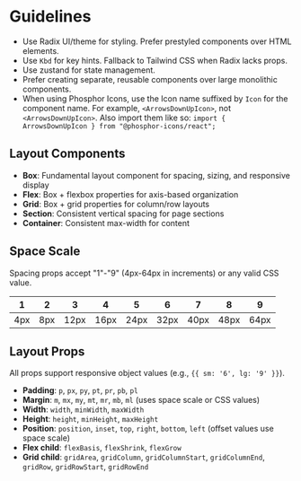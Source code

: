 # Guidelines

- Use Radix UI/theme for styling. Prefer prestyled components over HTML elements.
- Use `Kbd` for key hints. Fallback to Tailwind CSS when Radix lacks props.
- Use zustand for state management.
- Prefer creating separate, reusable components over large monolithic components.
- When using Phosphor Icons, use the Icon name suffixed by `Icon` for the component name. For example, `<ArrowsDownUpIcon>`, not `<ArrowsDownUpIcon>`. Also import them  like so: `import { ArrowsDownUpIcon } from "@phosphor-icons/react";`

## Layout Components

- **Box**: Fundamental layout component for spacing, sizing, and responsive display
- **Flex**: Box + flexbox properties for axis-based organization
- **Grid**: Box + grid properties for column/row layouts
- **Section**: Consistent vertical spacing for page sections
- **Container**: Consistent max-width for content

## Space Scale

Spacing props accept "1"-"9" (4px-64px in increments) or any valid CSS value.

| 1 | 2 | 3 | 4 | 5 | 6 | 7 | 8 | 9 |
|---|---|---|---|---|---|---|---|---|
| 4px | 8px | 12px | 16px | 24px | 32px | 40px | 48px | 64px |

## Layout Props

All props support responsive object values (e.g., `{{ sm: '6', lg: '9' }}`).

- **Padding**: `p`, `px`, `py`, `pt`, `pr`, `pb`, `pl`
- **Margin**: `m`, `mx`, `my`, `mt`, `mr`, `mb`, `ml` (uses space scale or CSS values)
- **Width**: `width`, `minWidth`, `maxWidth`
- **Height**: `height`, `minHeight`, `maxHeight`
- **Position**: `position`, `inset`, `top`, `right`, `bottom`, `left` (offset values use space scale)
- **Flex child**: `flexBasis`, `flexShrink`, `flexGrow`
- **Grid child**: `gridArea`, `gridColumn`, `gridColumnStart`, `gridColumnEnd`, `gridRow`, `gridRowStart`, `gridRowEnd`